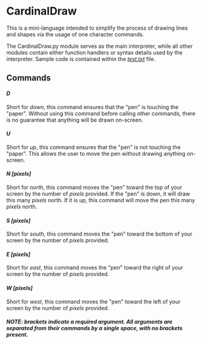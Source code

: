 # CardinalDraw

This is a mini-language intended to simplify the process of drawing lines and shapes via the usage of one character commands.

The CardinalDraw.py module serves as the main interpreter, while all other modules contain either function handlers or syntax details used by the interpreter. Sample code is contained within the [_test.txt_](./test.txt) file.

## Commands

#### _D_

Short for _down_, this command ensures that the "pen" is touching the "paper". Without using this command before calling other commands, there is no guarantee that anything will be drawn on-screen.

#### _U_

Short for _up_, this command ensures that the "pen" is not touching the "paper". This allows the user to move the pen without drawing anything on-screen.

#### _N [pixels]_

Short for _north_, this command moves the "pen" toward the top of your screen by the number of _pixels_ provided. If the "pen" is down, it will draw this many _pixels_ north. If it is _up_, this command will move the pen this many _pixels_ north.

#### _S [pixels]_

Short for _south_, this command moves the "pen" toward the bottom of your screen by the number of _pixels_ provided.

#### _E [pixels]_

Short for _east_, this command moves the "pen" toward the right of your screen by the number of _pixels_ provided.

#### _W [pixels]_

Short for _west_, this command moves the "pen" toward the left of your screen by the number of _pixels_ provided.


##### NOTE: brackets indicate a required argument. All arguments are separated from their commands by a single space, with no brackets present.


